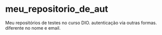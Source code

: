 # meu_repositorio_de_aut
Meu repositórios de testes no curso DIO.
autenticação via outras formas. diferente no nome e email.